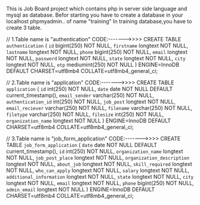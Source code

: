 This is Job Board project which contains php in server side language and mysql as database.
Befor starting you have to create a database in your localhost phpmyadmin.. of name "training"
In training database,you have to create 3 table.

// 1.Table name is "authentication"
CODE:------->>>>
CREATE TABLE `authentication` (
  `id` bigint(250) NOT NULL,
  `firstname` longtext NOT NULL,
  `lastname` longtext NOT NULL,
  `phone` bigint(250) NOT NULL,
  `email` longtext NOT NULL,
  `password` longtext NOT NULL,
  `state` longtext NOT NULL,
  `city` longtext NOT NULL,
  `otp` mediumint(250) NOT NULL
) ENGINE=InnoDB DEFAULT CHARSET=utf8mb4 COLLATE=utf8mb4_general_ci;

// 2.Table name is "application"
CODE:------->>>>
CREATE TABLE `application` (
  `id` int(250) NOT NULL,
  `date` date NOT NULL DEFAULT current_timestamp(),
  `email_sender` varchar(250) NOT NULL,
  `authentication_id` int(250) NOT NULL,
  `job_post` longtext NOT NULL,
  `email_reciever` varchar(250) NOT NULL,
  `filename` varchar(250) NOT NULL,
  `filetype` varchar(250) NOT NULL,
  `filesize` int(250) NOT NULL,
  `organization_name` longtext NOT NULL
) ENGINE=InnoDB DEFAULT CHARSET=utf8mb4 COLLATE=utf8mb4_general_ci;

// 3.Table name is "job_form_application"
CODE:------->>>>
CREATE TABLE `job_form_application` (
  `date` date NOT NULL DEFAULT current_timestamp(),
  `id` int(250) NOT NULL,
  `organization_name` longtext NOT NULL,
  `job_post_place` longtext NOT NULL,
  `organization_description` longtext NOT NULL,
  `about_job` longtext NOT NULL,
  `skill_required` longtext NOT NULL,
  `who_can_apply` longtext NOT NULL,
  `salary` longtext NOT NULL,
  `additional_information` longtext NOT NULL,
  `state` longtext NOT NULL,
  `city` longtext NOT NULL,
  `email` longtext NOT NULL,
  `phone` bigint(250) NOT NULL,
  `admin_email` longtext NOT NULL
) ENGINE=InnoDB DEFAULT CHARSET=utf8mb4 COLLATE=utf8mb4_general_ci;
